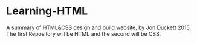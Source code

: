 # Learning-HTML
A summary of HTML&amp;CSS design and build website, by Jon Duckett 2015. The first Repository will be HTML and the second will be CSS.
